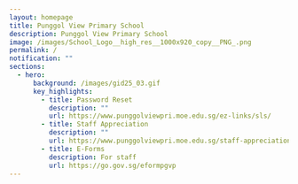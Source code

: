 ```yaml
---
layout: homepage
title: Punggol View Primary School
description: Punggol View Primary School
image: /images/School_Logo__high_res__1000x920_copy__PNG_.png
permalink: /
notification: ""
sections:
  - hero:
      background: /images/gid25_03.gif
      key_highlights:
        - title: Password Reset
          description: ""
          url: https://www.punggolviewpri.moe.edu.sg/ez-links/sls/
        - title: Staff Appreciation
          description: ""
          url: https://www.punggolviewpri.moe.edu.sg/staff-appreciation/
        - title: E-Forms
          description: For staff
          url: https://go.gov.sg/eformpgvp
---
```

